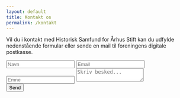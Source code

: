 ```yaml
---
layout: default
title: Kontakt os
permalink: /kontakt
---
```


Vil du i kontakt med Historisk Samfund for Århus Stift kan du udfylde nedenstående formular eller sende en mail til foreningens digitale postkasse.

<form id="contactform" action="https://api.web3forms.com/submit" method="POST">
    <input type="hidden" name="access_key" value="b90d20d9-9f0f-4b80-8b82-015416aa2683">
    <input type="hidden" name="redirect" value="{{ site.url }}/kvittering">
    <input type="hidden" name="from_name" value="Historisk Samfund - Kontakt os">
    <label for="name"><input type="text" name="name" placeholder="Navn" required></label>
    <label for="email"><input type="email" name="email" placeholder="Email" required></label>
    <label for="subject"><input type="text" name="subject" placeholder="Emne" required></label>
    <label for="message"><textarea name="message" placeholder="Skriv besked..." required></textarea></label>
    <div class="h-captcha" data-captcha="true"></div>
    <button type="submit"aria-label="Send beskeden">Send</button>
</form>
<script src="https://web3forms.com/client/script.js" async defer></script>
